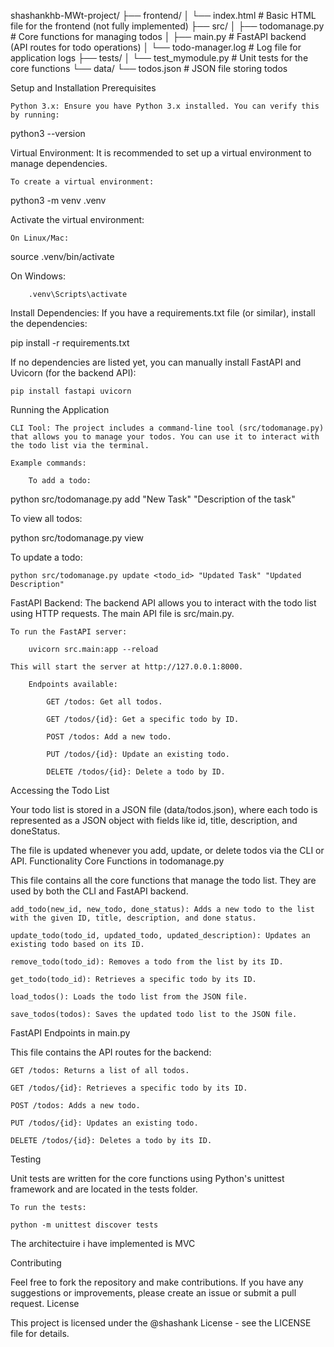 shashankhb-MWt-project/
├── frontend/
│   └── index.html       # Basic HTML file for the frontend (not fully implemented)
├── src/
│   ├── todomanage.py    # Core functions for managing todos
│   ├── main.py          # FastAPI backend (API routes for todo operations)
│   └── todo-manager.log # Log file for application logs
├── tests/
│   └── test_mymodule.py # Unit tests for the core functions
└── data/
    └── todos.json       # JSON file storing todos


Setup and Installation
Prerequisites

    Python 3.x: Ensure you have Python 3.x installed. You can verify this by running:

python3 --version

Virtual Environment: It is recommended to set up a virtual environment to manage dependencies.

    To create a virtual environment:

python3 -m venv .venv

Activate the virtual environment:

    On Linux/Mac:

source .venv/bin/activate

On Windows:

        .venv\Scripts\activate

Install Dependencies: If you have a requirements.txt file (or similar), install the dependencies:

pip install -r requirements.txt

If no dependencies are listed yet, you can manually install FastAPI and Uvicorn (for the backend API):

    pip install fastapi uvicorn

Running the Application

    CLI Tool: The project includes a command-line tool (src/todomanage.py) that allows you to manage your todos. You can use it to interact with the todo list via the terminal.

    Example commands:

        To add a todo:

python src/todomanage.py add "New Task" "Description of the task"

To view all todos:

python src/todomanage.py view

To update a todo:

    python src/todomanage.py update <todo_id> "Updated Task" "Updated Description"

FastAPI Backend: The backend API allows you to interact with the todo list using HTTP requests. The main API file is src/main.py.

    To run the FastAPI server:

        uvicorn src.main:app --reload

    This will start the server at http://127.0.0.1:8000.

        Endpoints available:

            GET /todos: Get all todos.

            GET /todos/{id}: Get a specific todo by ID.

            POST /todos: Add a new todo.

            PUT /todos/{id}: Update an existing todo.

            DELETE /todos/{id}: Delete a todo by ID.

Accessing the Todo List

Your todo list is stored in a JSON file (data/todos.json), where each todo is represented as a JSON object with fields like id, title, description, and doneStatus.

The file is updated whenever you add, update, or delete todos via the CLI or API.
Functionality
Core Functions in todomanage.py

This file contains all the core functions that manage the todo list. They are used by both the CLI and FastAPI backend.

    add_todo(new_id, new_todo, done_status): Adds a new todo to the list with the given ID, title, description, and done status.

    update_todo(todo_id, updated_todo, updated_description): Updates an existing todo based on its ID.

    remove_todo(todo_id): Removes a todo from the list by its ID.

    get_todo(todo_id): Retrieves a specific todo by its ID.

    load_todos(): Loads the todo list from the JSON file.

    save_todos(todos): Saves the updated todo list to the JSON file.

FastAPI Endpoints in main.py

This file contains the API routes for the backend:

    GET /todos: Returns a list of all todos.

    GET /todos/{id}: Retrieves a specific todo by its ID.

    POST /todos: Adds a new todo.

    PUT /todos/{id}: Updates an existing todo.

    DELETE /todos/{id}: Deletes a todo by its ID.

Testing

Unit tests are written for the core functions using Python's unittest framework and are located in the tests folder.

    To run the tests:

    python -m unittest discover tests
The architectuire i have implemented is MVC

Contributing

Feel free to fork the repository and make contributions. If you have any suggestions or improvements, please create an issue or submit a pull request.
License

This project is licensed under the @shashank License - see the LICENSE file for details.

